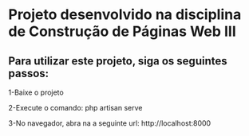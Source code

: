 <h1>Projeto desenvolvido na disciplina de Construção de Páginas Web III</h1>
<h2>Para utilizar este projeto, siga os seguintes passos: </h2>
<p>1-Baixe o projeto</p>
<p>2-Execute o comando: php artisan serve</p>
<p>3-No navegador, abra na a seguinte url: http://localhost:8000</p>
